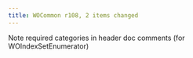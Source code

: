 ```yaml
---
title: WOCommon r108, 2 items changed
---
```


Note required categories in header doc comments (for WOIndexSetEnumerator)

